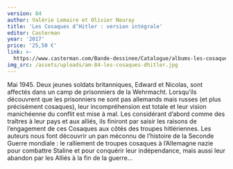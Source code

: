 ```yaml
---
version: 84
author: Valérie Lemaire et Olivier Neuray
title: 'Les Cosaques d’Hitler : version intégrale'
editor: Casterman
year: '2017'
price: '25,50 €'
link: >-
  https://www.casterman.com/Bande-dessinee/Catalogue/albums-les-cosaques-d-hitler/les-cosaques-dhitler
img_src: /assets/uploads/am-84-les-cosaques-dhitler.jpg
---
```

Mai 1945. Deux jeunes soldats britanniques, Edward et Nicolas,
 sont affectés dans un camp de prisonniers de la Wehrmacht.
 Lorsqu’ils découvrent que les prisonniers ne sont pas allemands
 mais russes (et plus précisément cosaques), leur incompréhension
 est totale et leur vision manichéenne du conflit est mise à
 mal. Les considérant d’abord comme des traîtres à leur pays et
 aux alliés, ils finiront par saisir les raisons de l’engagement de
 ces Cosaques aux côtés des troupes hitlériennes. Les auteurs
 nous font découvrir un pan méconnu de l’histoire de la Seconde
 Guerre mondiale : le ralliement de troupes cosaques à l’Allemagne
 nazie pour combattre Staline et pour conquérir leur indépendance,
 mais aussi leur abandon par les Alliés à la fin de la
 guerre…
